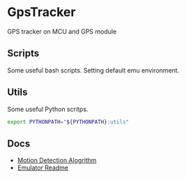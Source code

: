 # GpsTracker

GPS tracker on MCU and GPS module

## Scripts

Some useful bash scripts. Setting default emu environment.

## Utils

Some useful Python scritps.

```bash
export PYTHONPATH="${PYTHONPATH}:utils"
```

## Docs

* [Motion Detection Alogrithm](/doc/MotionDetectionAlgo.md)
* [Emulator Readme](/platforms/emu/README.md)
